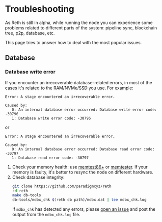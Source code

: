 # Troubleshooting

As Reth is still in alpha, while running the node you can experience some problems related to different parts of the system: pipeline sync, blockchain tree, p2p, database, etc.

This page tries to answer how to deal with the most popular issues.

## Database

### Database write error

If you encounter an irrecoverable database-related errors, in most of the cases it's related to the RAM/NVMe/SSD you use. For example:
```console
Error: A stage encountered an irrecoverable error.

Caused by:
   0: An internal database error occurred: Database write error code: -30796
   1: Database write error code: -30796
```

or

```console
Error: A stage encountered an irrecoverable error.

Caused by:
   0: An internal database error occurred: Database read error code: -30797
   1: Database read error code: -30797
```

1. Check your memory health: use [memtest86+](https://www.memtest.org/) or [memtester](https://linux.die.net/man/8/memtester). If your memory is faulty, it's better to resync the node on different hardware.
2. Check database integrity:
    ```bash
    git clone https://github.com/paradigmxyz/reth
    cd reth
    make db-tools
    db-tools/mdbx_chk $(reth db path)/mdbx.dat | tee mdbx_chk.log
    ```
    If `mdbx_chk` has detected any errors, please [open an issue](https://github.com/paradigmxyz/reth/issues) and post the output from the `mdbx_chk.log` file.